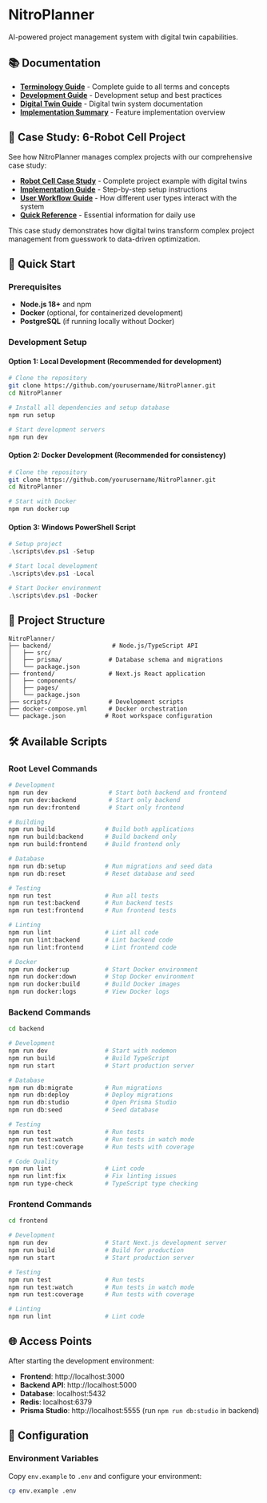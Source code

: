 # NitroPlanner

AI-powered project management system with digital twin capabilities.

## 📚 **Documentation**

- **[Terminology Guide](./docs/TERMINOLOGY_GUIDE.md)** - Complete guide to all terms and concepts
- **[Development Guide](./docs/DEVELOPMENT.md)** - Development setup and best practices
- **[Digital Twin Guide](./docs/DIGITAL_TWIN_GUIDE.md)** - Digital twin system documentation
- **[Implementation Summary](./IMPLEMENTATION_SUMMARY.md)** - Feature implementation overview

## 🎯 **Case Study: 6-Robot Cell Project**

See how NitroPlanner manages complex projects with our comprehensive case study:

- **[Robot Cell Case Study](docs/ROBOT_CELL_CASE_STUDY.md)** - Complete project example with digital twins
- **[Implementation Guide](docs/ROBOT_CELL_IMPLEMENTATION.md)** - Step-by-step setup instructions
- **[User Workflow Guide](docs/USER_WORKFLOW_GUIDE.md)** - How different user types interact with the system
- **[Quick Reference](docs/QUICK_REFERENCE.md)** - Essential information for daily use

This case study demonstrates how digital twins transform complex project management from guesswork to data-driven optimization.

## 🚀 Quick Start

### Prerequisites

- **Node.js 18+** and npm
- **Docker** (optional, for containerized development)
- **PostgreSQL** (if running locally without Docker)

### Development Setup

#### Option 1: Local Development (Recommended for development)

```bash
# Clone the repository
git clone https://github.com/yourusername/NitroPlanner.git
cd NitroPlanner

# Install all dependencies and setup database
npm run setup

# Start development servers
npm run dev
```

#### Option 2: Docker Development (Recommended for consistency)

```bash
# Clone the repository
git clone https://github.com/yourusername/NitroPlanner.git
cd NitroPlanner

# Start with Docker
npm run docker:up
```

#### Option 3: Windows PowerShell Script

```powershell
# Setup project
.\scripts\dev.ps1 -Setup

# Start local development
.\scripts\dev.ps1 -Local

# Start Docker environment
.\scripts\dev.ps1 -Docker
```

## 📁 Project Structure

```
NitroPlanner/
├── backend/                 # Node.js/TypeScript API
│   ├── src/
│   ├── prisma/             # Database schema and migrations
│   └── package.json
├── frontend/               # Next.js React application
│   ├── components/
│   ├── pages/
│   └── package.json
├── scripts/                # Development scripts
├── docker-compose.yml      # Docker orchestration
└── package.json           # Root workspace configuration
```

## 🛠️ Available Scripts

### Root Level Commands

```bash
# Development
npm run dev                 # Start both backend and frontend
npm run dev:backend         # Start only backend
npm run dev:frontend        # Start only frontend

# Building
npm run build              # Build both applications
npm run build:backend      # Build backend only
npm run build:frontend     # Build frontend only

# Database
npm run db:setup           # Run migrations and seed data
npm run db:reset           # Reset database and seed

# Testing
npm run test               # Run all tests
npm run test:backend       # Run backend tests
npm run test:frontend      # Run frontend tests

# Linting
npm run lint               # Lint all code
npm run lint:backend       # Lint backend code
npm run lint:frontend      # Lint frontend code

# Docker
npm run docker:up          # Start Docker environment
npm run docker:down        # Stop Docker environment
npm run docker:build       # Build Docker images
npm run docker:logs        # View Docker logs
```

### Backend Commands

```bash
cd backend

# Development
npm run dev                # Start with nodemon
npm run build              # Build TypeScript
npm run start              # Start production server

# Database
npm run db:migrate         # Run migrations
npm run db:deploy          # Deploy migrations
npm run db:studio          # Open Prisma Studio
npm run db:seed            # Seed database

# Testing
npm run test               # Run tests
npm run test:watch         # Run tests in watch mode
npm run test:coverage      # Run tests with coverage

# Code Quality
npm run lint               # Lint code
npm run lint:fix           # Fix linting issues
npm run type-check         # TypeScript type checking
```

### Frontend Commands

```bash
cd frontend

# Development
npm run dev                # Start Next.js development server
npm run build              # Build for production
npm run start              # Start production server

# Testing
npm run test               # Run tests
npm run test:watch         # Run tests in watch mode
npm run test:coverage      # Run tests with coverage

# Linting
npm run lint               # Lint code
```

## 🌐 Access Points

After starting the development environment:

- **Frontend**: http://localhost:3000
- **Backend API**: http://localhost:5000
- **Database**: localhost:5432
- **Redis**: localhost:6379
- **Prisma Studio**: http://localhost:5555 (run `npm run db:studio` in backend)

## 🔧 Configuration

### Environment Variables

Copy `env.example` to `.env` and configure your environment:

```bash
cp env.example .env
```